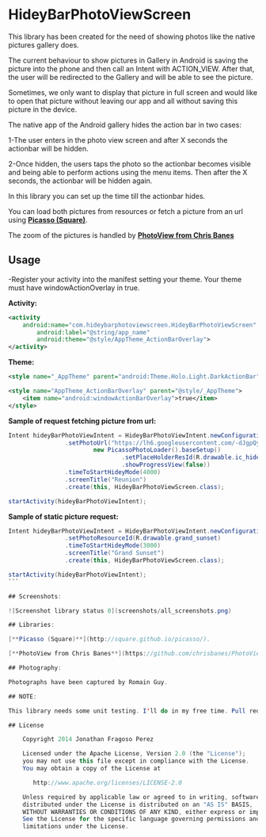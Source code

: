 HideyBarPhotoViewScreen
=======================

This library has been created for the need of showing photos like the native pictures gallery does. 

The current behaviour to show pictures in Gallery in Android is saving the picture into the phone and then call an Intent with ACTION_VIEW. After that, the user will be redirected to the Gallery and will be able to see the picture.

Sometimes, we only want to display that picture in full screen and would like to open that picture without leaving our app and all without saving this picture in the device.

The native app of the Android gallery hides the action bar in two cases:

1-The user enters in the photo view screen and after X seconds the actionbar will be hidden.

2-Once hidden, the users taps the photo so the actionbar becomes visible and being able to perform actions using the menu items. Then after the X seconds, the actionbar will be hidden again.

In this library you can set up the time till the actionbar hides.
   
You can load both pictures from resources or fetch a picture from an url using [**Picasso (Square)**](http://square.github.io/picasso/).

The zoom of the pictures is handled by [**PhotoView from Chris Banes**](https://github.com/chrisbanes/PhotoView)


## Usage

-Register your activity into the manifest setting your theme. Your theme must have windowActionOverlay in true.

**Activity:**
```xml
<activity
	android:name="com.hideybarphotoviewscreen.HideyBarPhotoViewScreen"
        android:label="@string/app_name"
        android:theme="@style/AppTheme_ActionBarOverlay">
</activity>
```

**Theme:**
```xml
<style name="_AppTheme" parent="android:Theme.Holo.Light.DarkActionBar" />

<style name="AppTheme_ActionBarOverlay" parent="@style/_AppTheme">
	<item name="android:windowActionBarOverlay">true</item>
</style>
```

**Sample of request fetching picture from url:**

```java
Intent hideyBarPhotoViewIntent = HideyBarPhotoViewIntent.newConfiguration()
                .setPhotoUrl("https://lh6.googleusercontent.com/-dJgpQyZK89k/UQOBedpoASI/AAAAAAAALuk/kWhI3-xIX1w/w1902-h1070-no/reunion.jpg",
                        new PicassoPhotoLoader().baseSetup()
                                .setPlaceHolderResId(R.drawable.ic_hidey_bar_photo_view_screen_placeholder)
                                .showProgressView(false))
                .timeToStartHideyMode(4000)
                .screenTitle("Reunion")
                .create(this, HideyBarPhotoViewScreen.class);

startActivity(hideyBarPhotoViewIntent);
```

**Sample of static picture request:**

````java
Intent hideyBarPhotoViewIntent = HideyBarPhotoViewIntent.newConfiguration()
                .setPhotoResourceId(R.drawable.grand_sunset)
                .timeToStartHideyMode(3000)
                .screenTitle("Grand Sunset")
                .create(this, HideyBarPhotoViewScreen.class);

startActivity(hideyBarPhotoViewIntent);
```

## Screenshots:

![Screenshot library status 0](screenshots/all_screenshots.png)

## Libraries:

[**Picasso (Square)**](http://square.github.io/picasso/).

[**PhotoView from Chris Banes**](https://github.com/chrisbanes/PhotoView)

## Photography:

Photographs have been captured by Romain Guy.

## NOTE: 

This library needs some unit testing. I'll do in my free time. Pull requests and new features will be always welcome.

## License

    Copyright 2014 Jonathan Fragoso Perez

    Licensed under the Apache License, Version 2.0 (the "License");
    you may not use this file except in compliance with the License.
    You may obtain a copy of the License at

       http://www.apache.org/licenses/LICENSE-2.0

    Unless required by applicable law or agreed to in writing, software
    distributed under the License is distributed on an "AS IS" BASIS,
    WITHOUT WARRANTIES OR CONDITIONS OF ANY KIND, either express or implied.
    See the License for the specific language governing permissions and
    limitations under the License.

  
